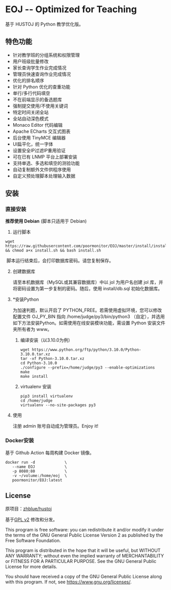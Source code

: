 # EOJ -- Optimized for Teaching

基于 HUSTOJ 的 Python 教学优化版。

## 特色功能

- 针对教学班的分组系统和权限管理
- 用户班级批量修改
- 家长查询学生作业完成情况
- 管理员快速查询作业完成情况
- 优化的排名顺序
- 针对 Python 优化的查重功能
- 单行/多行代码填空
- 不在前端显示的备选题库
- 强制提交使用/不使用关键词
- 特定时间关闭全站
- 全站自动深色模式
- Monaco Editor 代码编辑
- Apache ECharts 交互式图表
- 后台使用 TinyMCE 编辑器
- UI扁平化，统一字体
- 设置安全IP过滤IP重用验证
- 可在已有 LNMP 平台上部署安装
- 支持单选、多选和填空的测验功能
- 自动复制额外文件供程序使用
- 自定义预处理脚本处理输入数据

## 安装

### 直接安装

**推荐使用 Debian** (脚本只适用于 Debian)

1. 运行脚本

```shell
wget https://raw.githubusercontent.com/poormonitor/EOJ/master/install/install.sh && chmod a+x install.sh && bash install.sh
```

​	脚本运行结束后，会打印数据库密码。请您复制保存。

2. 创建数据库

   请至本机数据库（MySQL或其兼容数据库）中以 jol 为用户名创建 jol 库，并将密码设置为第一步复制的密码。随后，使用 install/db.sql 初始化数据库。

3. *安装Python

   为加速判题，默认开启了 PYTHON_FREE。若需使用虚拟环境，您可以修改配置文件 OJ_PY_BIN 指向 /home/judge/py3/bin/python3 （自定），并选用如下方法安装Python。如需使用在线安装模块功能，需设置 Python 安装文件夹所有者为 www。

   1. 编译安装（以3.10.0为例）

      ```shell
      wget https://www.python.org/ftp/python/3.10.0/Python-3.10.0.tar.xz
      tar -xf Python-3.10.0.tar.xz
      cd Python-3.10.0
      ./configure --prefix=/home/judge/py3 --enable-optimizations
      make
      make install
      ```

   2. virtualenv 安装

      ```shell
      pip3 install virtualenv
      cd /home/judge
      virtualenv --no-site-packages py3
      ```

4. 使用

   注册 admin 账号自动成为管理员。Enjoy it!

### Docker安装

   基于 Github Action 每周构建 Docker 镜像。

   ```shell
   docker run -d             \
      --name EOJ             \
      -p 8080:80             \
      -v ~/volume:/home/eoj  \
      poormonitor/EOJ:latest
   ```

## License

原项目：[zhblue/hustoj](https://github.com/zhblue/hustoj)

基于[GPL v2](https://www.gnu.org/licenses/gpl-3.0.txt) 修改和分发。

This program is free software: you can redistribute it and/or modify it
under the terms of the GNU General Public License Version 2 as 
published by the Free Software Foundation.

This program is distributed in the hope that it will be useful,
but WITHOUT ANY WARRANTY; without even the implied warranty of
MERCHANTABILITY or FITNESS FOR A PARTICULAR PURPOSE.  See the
GNU General Public License for more details.

You should have received a copy of the GNU General Public License
along with this program.  If not, see <https://www.gnu.org/licenses/>.
